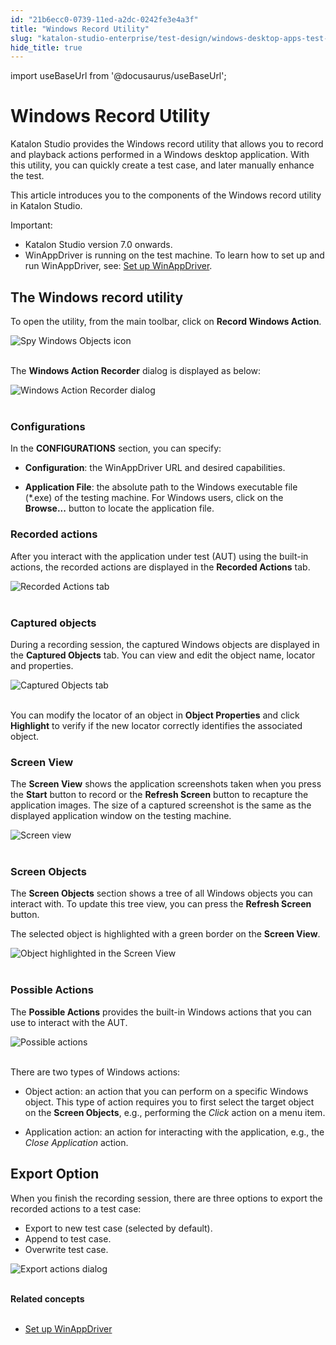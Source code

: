 ```yaml
---
id: "21b6ecc0-0739-11ed-a2dc-0242fe3e4a3f"
title: "Windows Record Utility"
slug: "katalon-studio-enterprise/test-design/windows-desktop-apps-test-design/windows-record-and-spy-utilities/windows-record-utility"
hide_title: true
---
```

import useBaseUrl from '@docusaurus/useBaseUrl';


# <a id="id" class="anchor_top_offset"/><a id="ariaid-title1" class="anchor_top_offset"/>Windows Record Utility

<p xmlns="http://www.w3.org/1999/xhtml" className="p">Katalon Studio provides the Windows record utility that allows   you to record and playback actions performed in a Windows desktop   application. With this utility, you can quickly create a test case,   and later manually enhance the test.</p> 
<p xmlns="http://www.w3.org/1999/xhtml" className="p">This article introduces you to the components of the Windows   record utility in Katalon Studio.</p> 
<div xmlns="http://www.w3.org/1999/xhtml" className="note important note_important"><span className="note__title">Important:</span> 
  <ul className="ul"><li className="li">Katalon Studio version 7.0 onwards.</li><li className="li">WinAppDriver is running on the test machine. To learn how to
      set up and run WinAppDriver, see: <a className="xref" href="/docs/katalon-studio-enterprise/create-tests-and-projects/configure-test-cases/windows-desktop-apps-testing/set-up-winappdriver">Set
        up WinAppDriver</a>.</li></ul>
</div>
    

## <a id="id_1" class="anchor_top_offset"/>The Windows record utility

    
      
<p xmlns="http://www.w3.org/1999/xhtml" className="p">To open the utility, from the main toolbar, click on   <strong className="ph b">Record Windows Action</strong>.</p> 
      
<p xmlns="http://www.w3.org/1999/xhtml" className="p">   <img className="image" src={useBaseUrl("https://github.com/katalon-studio/docs-images/raw/master/katalon-studio/docs/windows-record-utility/KS-Record-Windows-Action-button.png")} alt="Spy Windows Objects icon" /><br /><br /> </p> 
      
<p xmlns="http://www.w3.org/1999/xhtml" className="p">The <strong className="ph b">Windows Action Recorder</strong> dialog is displayed   as below:</p> 
      
<p xmlns="http://www.w3.org/1999/xhtml" className="p">   <img className="image" src={useBaseUrl("https://github.com/katalon-studio/docs-images/raw/master/katalon-studio/docs/windows-record-utility/KS-Windows-Action-Recorder-dialog.png")} alt="Windows Action Recorder dialog" /><br /><br /> </p> 
    
                          
      

### <a id="id_2" class="anchor_top_offset"/>Configurations

      
        
<p xmlns="http://www.w3.org/1999/xhtml" className="p">In the <strong className="ph b">CONFIGURATIONS</strong> section, you can   specify:</p> 
        
<ul xmlns="http://www.w3.org/1999/xhtml" className="ul">   <li className="li">     <p className="p">       <strong className="ph b">Configuration</strong>: the WinAppDriver URL and desired       capabilities.</p>   </li>   <li className="li">     <p className="p">       <strong className="ph b">Application File</strong>: the absolute path to the       Windows executable file (*.exe) of the testing machine. For Windows       users, click on the <strong className="ph b">Browse...</strong> button to locate the       application file.</p>   </li> </ul> 
      
    
      

### <a id="id_3" class="anchor_top_offset"/>Recorded actions

      
        
<p xmlns="http://www.w3.org/1999/xhtml" className="p">After you interact with the application under test (AUT) using   the built-in actions, the recorded actions are displayed in the   <strong className="ph b">Recorded Actions</strong> tab.</p> 
        
<p xmlns="http://www.w3.org/1999/xhtml" className="p">   <img className="image" src={useBaseUrl("https://github.com/katalon-studio/docs-images/raw/master/katalon-studio/docs/windows-record-utility/KS-Recorded-Actions-tab.png")} alt="Recorded Actions tab" /><br /><br /> </p> 
      
    
      

### <a id="id_4" class="anchor_top_offset"/>Captured objects

      
        
<p xmlns="http://www.w3.org/1999/xhtml" className="p">During a recording session, the captured Windows objects are   displayed in the <strong className="ph b">Captured Objects</strong> tab. You can   view and edit the object name, locator and properties.</p> 
        
<p xmlns="http://www.w3.org/1999/xhtml" className="p">   <img className="image" src={useBaseUrl("https://github.com/katalon-studio/docs-images/raw/master/katalon-studio/docs/windows-record-utility/KS-Captured-Objects-tab.png")} alt="Captured Objects tab" /><br /><br /> </p> 
        
<p xmlns="http://www.w3.org/1999/xhtml" className="p">You can modify the locator of an object in <strong className="ph b">Object     Properties</strong> and click <strong className="ph b">Highlight</strong> to verify   if the new locator correctly identifies the associated object.</p> 
      
    
      

### <a id="id_5" class="anchor_top_offset"/>Screen View

      
        
<p xmlns="http://www.w3.org/1999/xhtml" className="p">The <strong className="ph b">Screen View</strong> shows the application   screenshots taken when you press the <strong className="ph b">Start</strong> button   to record or the <strong className="ph b">Refresh Screen</strong> button to   recapture the application images. The size of a captured screenshot   is the same as the displayed application window on the testing   machine.</p> 
        
<p xmlns="http://www.w3.org/1999/xhtml" className="p">   <img className="image" src={useBaseUrl("https://github.com/katalon-studio/docs-images/raw/master/katalon-studio/docs/windows-record-utility/KS-Screen-View-section.png")} alt="Screen view" /><br /><br /> </p> 
      
    
      

### <a id="id_6" class="anchor_top_offset"/>Screen Objects

      
        
<p xmlns="http://www.w3.org/1999/xhtml" className="p">The <strong className="ph b">Screen Objects</strong> section shows a tree of all   Windows objects you can interact with. To update this tree view,   you can press the <strong className="ph b">Refresh Screen</strong> button.</p> 
        
<p xmlns="http://www.w3.org/1999/xhtml" className="p">The selected object is highlighted with a green border on the   <strong className="ph b">Screen View</strong>.</p> 
        
<p xmlns="http://www.w3.org/1999/xhtml" className="p">   <img className="image" src={useBaseUrl("https://github.com/katalon-studio/docs-images/raw/master/katalon-studio/docs/windows-record-utility/KS-Screen-view.png")} alt="Object highlighted in the Screen View" /><br /><br /> </p> 
      
    
      

### <a id="id_7" class="anchor_top_offset"/>Possible Actions

      
        
<p xmlns="http://www.w3.org/1999/xhtml" className="p">The <strong className="ph b">Possible Actions</strong> provides the built-in   Windows actions that you can use to interact with the AUT.</p> 
        
<p xmlns="http://www.w3.org/1999/xhtml" className="p">   <img className="image" src={useBaseUrl("https://github.com/katalon-studio/docs-images/raw/master/katalon-studio/docs/windows-record-utility/KS-Possible-Actions-section.png")} alt="Possible actions" /><br /><br /> </p> 
        
<p xmlns="http://www.w3.org/1999/xhtml" className="p">There are two types of Windows actions:</p> 
        
<ul xmlns="http://www.w3.org/1999/xhtml" className="ul">   <li className="li">     <p className="p">Object action: an action that you can perform on a specific       Windows object. This type of action requires you to first select       the target object on the <strong className="ph b">Screen Objects</strong>, e.g.,       performing the <em className="ph i">Click</em> action on a menu item.</p>   </li>   <li className="li">     <p className="p">Application action: an action for interacting with the       application, e.g., the <em className="ph i">Close Application</em> action.</p>   </li> </ul> 
      
    
    

## <a id="id_8" class="anchor_top_offset"/>Export Option

    
      
<p xmlns="http://www.w3.org/1999/xhtml" className="p">When you finish the recording session, there are three options   to export the recorded actions to a test case:</p> 
      
<ul xmlns="http://www.w3.org/1999/xhtml" className="ul">   <li className="li">Export to new test case (selected by default).</li>   <li className="li">Append to test case.</li>   <li className="li">Overwrite test case.</li> </ul> 
      
<p xmlns="http://www.w3.org/1999/xhtml" className="p">   <img className="image" src={useBaseUrl("https://github.com/katalon-studio/docs-images/raw/master/katalon-studio/docs/windows-record-utility/KS-Export-Windows-script.png")} alt="Export actions dialog" /><br /><br /> </p> 
    
  
<nav xmlns="http://www.w3.org/1999/xhtml" role="navigation" className="related-links"><div className="linklist relinfo relconcepts"><strong>Related concepts</strong><br /><br /><ul className="linklist"><li className="linklist"><a className="link" href="/docs/katalon-studio-enterprise/create-tests-and-projects/configure-test-cases/windows-desktop-apps-testing/set-up-winappdriver#concept-5429">Set up WinAppDriver</a></li></ul></div></nav> 
